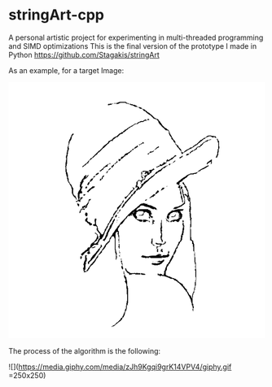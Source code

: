 # stringArt-cpp
A personal artistic project for experimenting in multi-threaded programming and SIMD optimizations This is the final version of the prototype I made in Python https://github.com/Stagakis/stringArt

As an example, for a target Image:

![plot](./target.png)

The process of the algorithm is the following:

![](https://media.giphy.com/media/zJh9Kgqi9grK14VPV4/giphy.gif =250x250)
